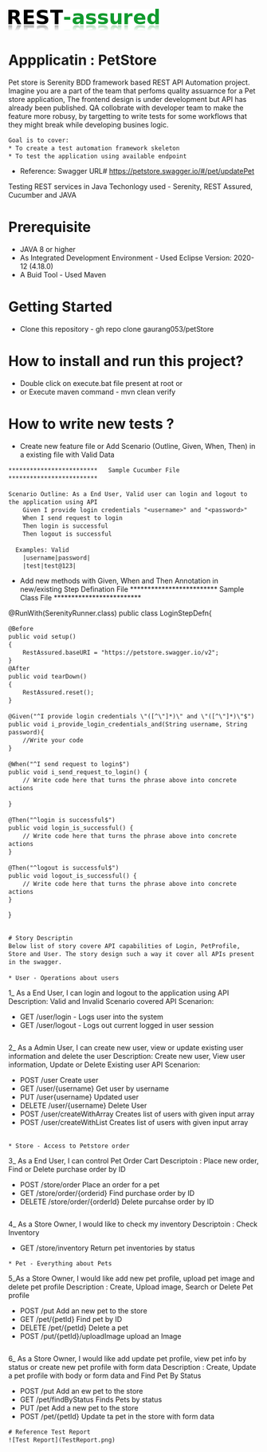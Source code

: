 ![REST Assured](rest-assured-logo-green.png)
# Appplicatin : PetStore
Pet store is Serenity BDD framework based REST API Automation project. Imagine you are a part of the team that perfoms quality assuarnce for a Pet store application, The frontend design is under development but API has already been published. QA collobrate with developer team to make the feature  more robusy, by targetting to write tests for some workflows that they might break while developing busines logic. 
```
Goal is to cover: 
* To create a test automation framework skeleton
* To test the application using available endpoint
```
* Reference: Swagger URL# https://petstore.swagger.io/#/pet/updatePet


Testing REST services in Java
Techonlogy used - Serenity, REST Assured, Cucumber and JAVA

# Prerequisite
* JAVA 8 or higher
* As Integrated Development Environment - Used Eclipse Version: 2020-12 (4.18.0)
* A Buid Tool - Used Maven

# Getting Started
* Clone this repository - gh repo clone gaurang053/petStore

# How to install and run this project?
* Double click on execute.bat file present at root  or 
* or Execute maven command - mvn clean verify

# How to write new tests ? 
* Create new feature file or Add Scenario (Outline, Given, When, Then) in a existing file with Valid Data 
```
*************************   Sample Cucumber File  *************************

Scenario Outline: As a End User, Valid user can login and logout to the application using API
    Given I provide login credentials "<username>" and "<password>"
    When I send request to login
    Then login is successful
    Then logout is successful
  
  Examples: Valid
	|username|password|
	|test|test@123| 
```
* Add new methods with Given, When and Then Annotation in new/existing Step Defination File 
*************************   Sample Class File  *************************

@RunWith(SerenityRunner.class)
public class LoginStepDefn{

    @Before
	public void setup()
	{
    	RestAssured.baseURI = "https://petstore.swagger.io/v2";
	}
	@After
	public void tearDown()
	{
        RestAssured.reset();
	}
	
	@Given("^I provide login credentials \"([^\"]*)\" and \"([^\"]*)\"$")
	public void i_provide_login_credentials_and(String username, String password){
		//Write your code
	}

	@When("^I send request to login$")
	public void i_send_request_to_login() {
	    // Write code here that turns the phrase above into concrete actions
		
	}

	@Then("^login is successful$")
	public void login_is_successful() {
		// Write code here that turns the phrase above into concrete actions
	}
	
	@Then("^logout is successful$")
	public void logout_is_successful() {
		// Write code here that turns the phrase above into concrete actions
	}
}

 
```

# Story Descriptin
Below list of story covere API capabilities of Login, PetProfile, Store and User. The story design such a way it cover all APIs present in the swagger. 
	
* User - Operations about users 
```
1_ As a End User, I can login and logout to the application using API
Description: Valid and Invalid Scenario covered
API Scenarion:
* GET /user/login - Logs user into the system
* GET /user/logout - Logs out current logged in user session
```
```
2_ As a Admin User, I can create new user, view or update existing user information and delete the user 
Description: Create new user, View user information, Update or Delete Existing user
API Scenarion:
* POST /user Create user
* GET /user/{username} Get user by username
* PUT /user{username} Updated user
* DELETE /user/{username} Delete User
* POST /user/createWithArray Creates list of users with given input array
* POST /user/createWithList Creates list of users with given input array
```

* Store - Access to Petstore order 
```
3_ As a End User, I can control Pet Order Cart
Descriptoin : Place new order, Find or Delete purchase order by ID
* POST /store/order Place an order for a pet
* GET /store/order/{orderid} Find purchase order by ID
* DELETE /store/order/{orderId} Delete purcahse order by ID
```
```
4_ As a Store Owner, I would like to check my inventory
Descriptoin : Check Inventory
* GET /store/inventory Return pet inventories by status
```
* Pet - Everything about Pets 
```
5_As a Store Owner, I would like add new pet profile, upload pet image and delete pet profile
Description : Create, Upload image, Search or Delete Pet profile 
* POST /put Add an new pet to the store
* GET /pet/{petId} Find pet by ID
* DELETE /pet/{petId} Delete a pet
* POST /put/{petId}/uploadImage upload an Image
```
```
6_ As a Store Owner, I would like add update pet profile, view pet info by status or create new pet profile with form data
Description : Create, Update a pet profile with body or form data and Find Pet By Status
* POST /put Add an ew pet to the store
* GET /pet/findByStatus Finds Pets by status
* PUT /pet Add a new pet to the store
* POST /pet/{petId} Update ta pet in the store with form data
```
# Reference Test Report
![Test Report](TestReport.png)



